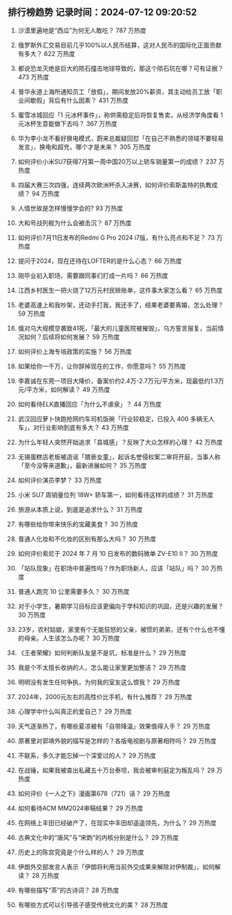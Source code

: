 
## 排行榜趋势 记录时间：2024-07-12 09:20:52
  
  1. 沙漠里遍地是“西瓜”为何无人敢吃？ 787 万热度
    
  2. 俄罗斯外汇交易目前几乎100%以人民币结算，这对人民币的国际化正面贡献有多大？ 622 万热度
    
  3. 都说恐龙灭绝是巨大的陨石撞击地球导致的，那这个陨石坑在哪？可有证据？ 473 万热度
    
  4. 普华永道上海所通知员工「放假」，期间发放20%薪资，其主动给员工放「职业间歇假」背后有什么因素？ 431 万热度
    
  5. 蜜雪冰城回应「1 元冰杯事件」，称供需稳定后将恢复售卖，从经济学角度看 1 元冰杯生意能做下去吗？ 367 万热度
    
  6. 华为李小龙不看好换电模式，蔚来总裁疑回怼「在自己不熟悉的领域不要轻易发言」，换电和超充，哪个才是未来？ 305 万热度
    
  7. 如何评价小米SU7获得7月第一周中国20万以上轿车销量第一的成绩？ 237 万热度
    
  8. 四届大赛三次四强，连续两次欧洲杯杀入决赛，如何评价索斯盖特的执教成绩？ 94 万热度
    
  9. 人情世故是怎样慢慢学会的? 93 万热度
    
  10. 大和号战列舰为什么会被击沉？ 87 万热度
    
  11. 如何评价7月11日发布的Redmi G Pro 2024 i7版，有什么亮点和不足？ 73 万热度
    
  12. 提问于2024，现在还待在LOFTER的是什么心态？ 66 万热度
    
  13. 刚毕业初入职场，需要跟同事们打成一片吗？ 66 万热度
    
  14. 江西乡村医生一把火烧了12万元村民赊账单，这件事大家怎么看？ 65 万热度
    
  15. 老婆高速上和我吵架，还动手打我，我还手了，结果老婆要离婚，怎么处理？ 59 万热度
    
  16. 俄对乌大规模空袭致41死，「最大的儿童医院被摧毁」，乌方誓言报复，当前情况如何？后续将如何发展？ 59 万热度
    
  17. 如何评价上海专培政策的实施？ 56 万热度
    
  18. 如果给你一千万，让你辞掉现在的工作，你愿意吗？ 55 万热度
    
  19. 李嘉诚在东莞一项目大降价，备案价约2.4万-2.7万元/平方米，现最低约1.3万元/平方米，如何解读？ 49 万热度
    
  20. 如何看待ELK直播回应「为什么不虐泉」？ 44 万热度
    
  21. 武汉回应萝卜快跑抢网约车司机饭碗「行业较稳定，已投入 400 多辆无人车」，对行业影响到底有多大？ 43 万热度
    
  22. 为什么年轻人突然开始追求「县城感」？反映了大众怎样的心理？ 42 万热度
    
  23. 无锡蛋糕店老板被造谣「猥亵女童」，起诉名誉侵权案二审将开庭，当事人称「至今没等来道歉」，最新进展如何？ 35 万热度
    
  24. 如何评价演员李梦？ 33 万热度
    
  25. 小米 SU7 周销量位列 18W+ 轿车第一，如何看待这样的成绩？ 31 万热度
    
  26. 旅游从本质上说，到底是追求什么？ 31 万热度
    
  27. 有哪些给你带来快乐的宝藏美食？ 30 万热度
    
  28. 普通人化妆和不化妆的区别有那么大吗？ 30 万热度
    
  29. 如何评价索尼于 2024 年 7 月 10 日发布的数码微单 ZV-E10 II？ 30 万热度
    
  30. 「站队现象」在职场中普遍性吗？作为职场新人，应该「站队」吗？ 30 万热度
    
  31. 普通人跑完 10 公里需要多久？ 30 万热度
    
  32. 对于小学生，暑期学习目标应该更偏向于学科知识的巩固，还是兴趣的发展？ 30 万热度
    
  33. 23岁，农村姑娘，家里有个无能狂怒的父亲，被惯的弟弟，还有个什么也不懂的母亲。人生该怎么办呢？ 30 万热度
    
  34. 《王者荣耀》如何判断队友是不是坑，标准是什么？ 29 万热度
    
  35. 我是个不太擅长收纳的人，怎么能让家里更加整洁？ 29 万热度
    
  36. 明明没有发生任何争执，为何我的室友这么恨我？ 29 万热度
    
  37. 2024年，2000元左右的高性价比手机，有什么推荐？ 29 万热度
    
  38. 心理学中什么叫真正的爱自己？ 29 万热度
    
  39. 天气逐渐热了，有哪些夏凉被有「自带降温」效果值得入手？ 29 万热度
    
  40. 原著里对郭靖外貌的描写是怎样的？各版电视剧与原著相符吗？ 29 万热度
    
  41. 不联系，多久才能忘掉一个深爱过的人？ 29 万热度
    
  42. 在战锤，如果我被查出私藏五十万台泰坦，我会被审判庭定为叛乱吗？ 29 万热度
    
  43. 如何评价《一人之下》漫画第678（721）话？ 29 万热度
    
  44. 如何看待ACM MM2024审稿结果？ 29 万热度
    
  45. 在网络上丰田已经破产了，在现实中丰田却遥遥领先，为什么？ 29 万热度
    
  46. 古典文化中的“唐风”与“宋韵”的内核分别是什么？ 29 万热度
    
  47. 历史上的陈宫究竟是个什么样的人？ 29 万热度
    
  48. 伊朗外交部发言人表示「伊朗将利用当前外交成果来解除对伊制裁」，如何解读？ 28 万热度
    
  49. 有哪些描写“茶”的古诗词？ 28 万热度
    
  50. 有哪些方式可以引导孩子感受传统文化的美？ 28 万热度
    